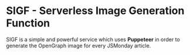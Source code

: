 # SIGF - Serverless Image Generation Function

SIGF is a simple and powerful service which uses **Puppeteer** in order to generate the OpenGraph image for every JSMonday article.